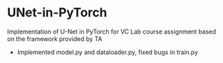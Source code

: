 # UNet-in-PyTorch
Implementation of U-Net in PyTorch for VC Lab course assignment based on the framework provided by TA
- Implemented model.py and dataloader.py, fixed bugs in train.py
